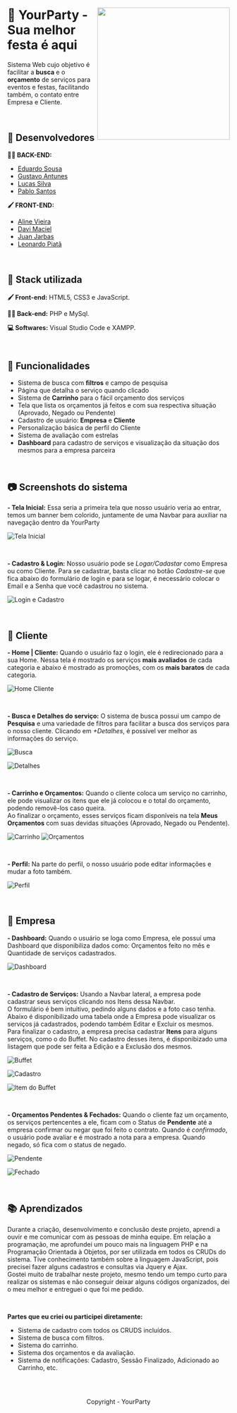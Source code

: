 <div>
 <img align="right" src="https://media.discordapp.net/attachments/920101631037685780/994313182250287194/balao.png" width="300" heigh"300"> 

  <h1 align="left"> 🎉 YourParty - Sua melhor festa é aqui </h1>
  <p align="left"> Sistema Web cujo objetivo é facilitar a <b>busca</b> e o <b>orçamento</b> de serviços para eventos e festas, facilitando também, o contato entre Empresa e Cliente. </p>
<div>


<br> 

## 📎 Desenvolvedores

**👨‍💻 BACK-END:**
- [Eduardo Sousa](https://github.com/DuS0usa)
- [Gustavo Antunes](https://github.com/antunesGustavo)
- [Lucas Silva](https://github.com/LucasSilvaLLima)
- [Pablo Santos](@pabloroludp)

**🖌️ FRONT-END:**
- [Aline Vieira](https://github.com/opalinoca)
- [Davi Maciel](https://github.com/Davi-Maciel6912)
- [Juan Jarbas](https://github.com/juanjarbas)
- [Leonardo Piatã](https://github.com/Leonardo014)

<br> 

## 📎 Stack utilizada

**🖌️ Front-end:** HTML5, CSS3 e JavaScript.

**👨‍💻 Back-end:** PHP e MySql.

**💻 Softwares:** Visual Studio Code e XAMPP.

<br> 

## 📎 Funcionalidades

- Sistema de busca com **filtros** e campo de pesquisa
- Página que detalha o serviço quando clicado
- Sistema de **Carrinho** para o fácil orçamento dos serviços
- Tela que lista os orçamentos já feitos e com sua respectiva situação (Aprovado, Negado ou Pendente)
- Cadastro de usuário: **Empresa** e **Cliente**
- Personalização básica de perfil do Cliente
- Sistema de avaliação com estrelas
- **Dashboard** para cadastro de serviços e visualização da situação dos mesmos para a empresa parceira

<br> 

## 📷 Screenshots do sistema

**- Tela Inicial:** 
Essa seria a primeira tela que nosso usuário veria ao entrar, temos um banner bem colorido, juntamente de uma Navbar para auxiliar na navegação dentro da YourParty

![Tela Inicial](https://media.discordapp.net/attachments/920101631037685780/994089766238822540/unknown.png?width=1037&height=510)

<br> 

**- Cadastro & Login:** 
Nosso usuário pode se *Logar/Cadastar* como Empresa ou como Cliente. Para se cadastrar, basta clicar no botão *Cadastre-se* que fica abaixo do formulário de login e para se logar, é necessário colocar o Email e a Senha que você cadastrou no sistema.

![Login e Cadastro](https://media.discordapp.net/attachments/920101631037685780/994095728609738823/unknown.png?width=1034&height=510)

<br> 

## 👦 Cliente
**- Home | Cliente:**
Quando o usuário faz o login, ele é redirecionado para a sua Home. Nessa tela é mostrado os serviços **mais avaliados** de cada categoria e abaixo é mostrado as promoções, com os **mais baratos** de cada categoria.

![Home Cliente](https://media.discordapp.net/attachments/920101631037685780/994296176432119888/unknown.png?width=1172&height=509)

<br> 

**- Busca e Detalhes do serviço:**
O sistema de busca possui um campo de **Pesquisa** e uma variedade de filtros para facilitar a busca dos serviços para o nosso cliente. 
Clicando em *+Detalhes*, é possível ver melhor as informações do serviço.

![Busca](https://media.discordapp.net/attachments/920101631037685780/994098290058600478/unknown.png?width=1043&height=510)

![Detalhes](https://media.discordapp.net/attachments/920101631037685780/994098639536398337/unknown.png?width=1039&height=510)

<br> 

**- Carrinho e Orçamentos:**
Quando o cliente coloca um serviço no carrinho, ele pode visualizar os itens que ele já colocou e o total do orçamento, podendo removê-los caso queira.   
Ao finalizar o orçamento, esses serviços ficam disponíveis na tela **Meus Orçamentos** com suas devidas situações (Aprovado, Negado ou Pendente).

![Carrinho](https://media.discordapp.net/attachments/920101631037685780/994298510340001832/unknown.png?width=1140&height=510)
![Orçamentos](https://media.discordapp.net/attachments/920101631037685780/994299319542878259/unknown.png?width=1200&height=426)

<br> 

**- Perfil:**
Na parte do perfil, o nosso usuário pode editar informações e mudar a foto também.

![Perfil](https://media.discordapp.net/attachments/920101631037685780/994299586111869069/unknown.png?width=1041&height=510)

<br>

## 🏢 Empresa

**- Dashboard:**
Quando o usuário se loga como Empresa, ele possuí uma Dashboard que disponibiliza dados como: Orçamentos feito no mês e Quantidade de serviços cadastrados.

![Dashboard](https://media.discordapp.net/attachments/920101631037685780/994300109628125235/unknown.png?width=1037&height=510)

<br> 

**- Cadastro de Serviços:**
Usando a Navbar lateral, a empresa pode cadastrar seus serviços clicando nos Itens dessa Navbar.   
O formulário é bem intuitivo, pedindo alguns dados e a foto caso tenha. Abaixo é disponibilizado uma tabela onde a Empresa pode visualizar os serviços já cadastrados, podendo também Editar e Excluir os mesmos.  
Para finalizar o cadastro, a empresa precisa cadastrar **Itens** para alguns serviços, como o do Buffet. No cadastro desses itens, é disponibizado uma listagem que pode ser feita a Edição e a Exclusão dos mesmos.

![Buffet](https://media.discordapp.net/attachments/920101631037685780/994300567776145459/unknown.png?width=1041&height=510)

![Cadastro](https://media.discordapp.net/attachments/920101631037685780/994300622889287820/unknown.png?width=1044&height=510)

![Item do Buffet](https://media.discordapp.net/attachments/920101631037685780/994300695685648435/unknown.png?width=1055&height=510)

<br>

**- Orçamentos Pendentes & Fechados:**
Quando o cliente faz um orçamento, os serviços pertencentes a ele, ficam com o Status de **Pendente** até a empresa confirmar ou negar que foi feito o contrato.
Quando é *confirmado*, o usuário pode avaliar e é mostrado a nota para a empresa. Quando negado, só fica com o status de negado.

![Pendente](https://media.discordapp.net/attachments/920101631037685780/994305502639034388/unknown.png?width=1041&height=510)

![Fechado](https://media.discordapp.net/attachments/920101631037685780/994305600546668564/unknown.png?width=1046&height=510)

<br> 

## 📚 Aprendizados

Durante a criação, desenvolvimento e conclusão deste projeto, aprendi a ouvir e me comunicar com as pessoas de minha equipe. 
Em relação a programação, me aprofundei um pouco mais na linguagem PHP e na Programação Orientada à Objetos, por ser utilizada em todos os CRUDs do sistema. Tive conhecimento também sobre a linguagem JavaScript, pois precisei fazer alguns cadastros e consultas via Jquery e Ajax.  
Gostei muito de trabalhar neste projeto, mesmo tendo um tempo curto para realizar os sistemas e não conseguir deixar alguns códigos organizados, dei o meu melhor e entreguei o que foi me pedido.

<br> 

**Partes que eu criei ou participei diretamente:**
- Sistema de cadastro com todos os CRUDS incluídos.
- Sistema de busca com filtros.
- Sistema do carrinho.
- Sistema dos orçamentos e da avaliação.
- Sistema de notificações: Cadastro, Sessão Finalizado, Adicionado ao Carrinho, etc.

<br> 

##

<div align="center"> Copyright - YourParty </div>
